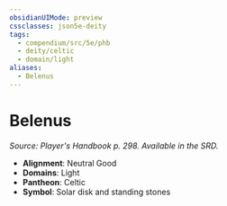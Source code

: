 ```yaml
---
obsidianUIMode: preview
cssclasses: json5e-deity
tags:
  - compendium/src/5e/phb
  - deity/celtic
  - domain/light
aliases:
  - Belenus
---
```

# Belenus
*Source: Player's Handbook p. 298. Available in the SRD.* 

- **Alignment**: Neutral Good
- **Domains**: Light
- **Pantheon**: Celtic
- **Symbol**: Solar disk and standing stones

